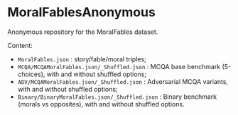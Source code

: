 # MoralFablesAnonymous

Anonymous repository for the MoralFables dataset.

Content:
- `MoralFables.json` : story/fable/moral triples;
- `MCQA/MCQAMoralFables.json/_Shuffled.json` : MCQA base benchmark (5-choices), with and without shuffled options;
- `ADV/MCQAMoralFables.json/_Shuffled.json` : Adversarial MCQA variants, with and without shuffled options;
- `Binary/BinaryMoralFables.json/_Shuffled.json` : Binary benchmark (morals vs opposites), with and without shuffled options.
